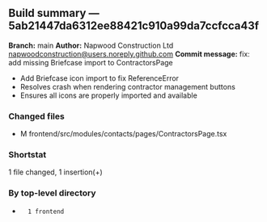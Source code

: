 ## Build summary — 5ab21447da6312ee88421c910a99da7ccfcca43f

**Branch:** main **Author:** Napwood Construction Ltd <napwoodconstruction@users.noreply.github.com>
**Commit message:** fix: add missing Briefcase import to ContractorsPage

- Add Briefcase icon import to fix ReferenceError
- Resolves crash when rendering contractor management buttons
- Ensures all icons are properly imported and available

### Changed files

- M frontend/src/modules/contacts/pages/ContractorsPage.tsx

### Shortstat

1 file changed, 1 insertion(+)

### By top-level directory

-       1 frontend
